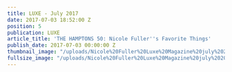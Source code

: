 ```yaml
---
title: LUXE - July 2017
date: 2017-07-03 18:52:00 Z
position: 5
publication: LUXE
article_title: 'THE HAMPTONS 50: Nicole Fuller''s Favorite Things'
publish_date: 2017-07-03 00:00:00 Z
thumbnail_image: "/uploads/Nicole%20Fuller%20Luxe%20Magazine%20july%202017%20Hamptons%20Insider%20quote.jpg"
fullsize_image: "/uploads/Nicole%20Fuller%20Luxe%20Magazine%20july%202017%20Hamptons%20Insider%20quote.jpg"
---
```


